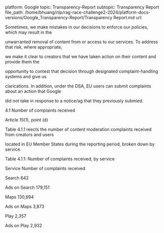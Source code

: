 platform: Google
topic: Transparency-Report
subtopic: Transparency Report
file_path: /home/bhuang/nlp/rag-race-challenge2-2024/platform-docs-versions/Google_Transparency-Report/Transparency Report.md
url: <EMPTY>

Sometimes, we make mistakes in our decisions to enforce our policies, which may result in the

unwarranted removal of content from or access to our services. To address that risk, where appropriate,

we make it clear to creators that we have taken action on their content and provide them the

opportunity to contest that decision through designated complaint-handling systems and give us

clari cations. In addition, under the DSA, EU users can submit complaints about an action that Google

did not take in response to a notice/ ag that they previously submi ed.



4.1 Number of complaints received

Article 15(1), point (d)



Table 4.1.1 re ects the number of content moderation complaints received from creators and users

located in EU Member States during the reporting period, broken down by service.



Table 4.1.1: Number of complaints received, by service



Service Number of complaints received



Search 642



Ads on Search 179,151



Maps 130,694



Ads on Maps 3,873



Play 2,357



Ads on Play 2,932